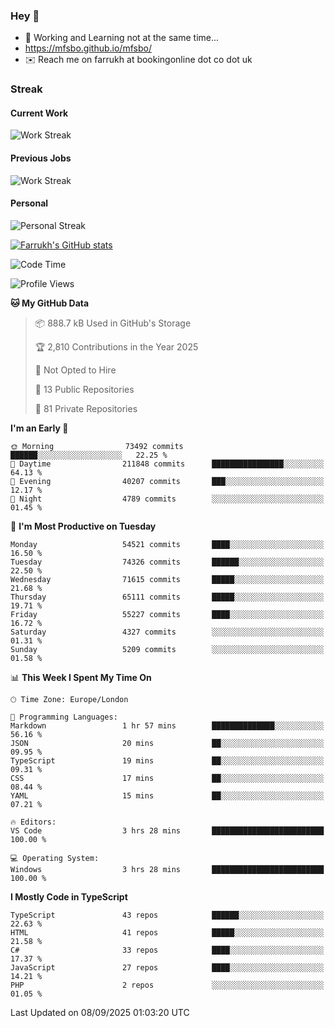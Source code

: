 ### Hey 👋

- 🏃 Working and Learning not at the same time...
- https://mfsbo.github.io/mfsbo/
- ✉️ Reach me on farrukh at bookingonline dot co dot uk

### Streak
#### Current Work
![Work Streak](https://streak-stats.demolab.com/?user=mfsbo)
#### Previous Jobs
![Work Streak](https://streak-stats.demolab.com/?user=farrukhcw)
#### Personal
![Personal Streak](https://streak-stats.demolab.com/?user=farrukhsubhani)

[![Farrukh's GitHub stats](https://github-readme-stats.vercel.app/api?username=mfsbo&hide=stars&count_private=true)](https://github.com/mfsbo/)

<!--START_SECTION:waka-->
![Code Time](http://img.shields.io/badge/Code%20Time-1%2C038%20hrs%2010%20mins-blue)

![Profile Views](http://img.shields.io/badge/Profile%20Views-130-blue)

**🐱 My GitHub Data** 

> 📦 888.7 kB Used in GitHub's Storage 
 > 
> 🏆 2,810 Contributions in the Year 2025
 > 
> 🚫 Not Opted to Hire
 > 
> 📜 13 Public Repositories 
 > 
> 🔑 81 Private Repositories 
 > 
**I'm an Early 🐤** 

```text
🌞 Morning                73492 commits       ██████░░░░░░░░░░░░░░░░░░░   22.25 % 
🌆 Daytime                211848 commits      ████████████████░░░░░░░░░   64.13 % 
🌃 Evening                40207 commits       ███░░░░░░░░░░░░░░░░░░░░░░   12.17 % 
🌙 Night                  4789 commits        ░░░░░░░░░░░░░░░░░░░░░░░░░   01.45 % 
```
📅 **I'm Most Productive on Tuesday** 

```text
Monday                   54521 commits       ████░░░░░░░░░░░░░░░░░░░░░   16.50 % 
Tuesday                  74326 commits       ██████░░░░░░░░░░░░░░░░░░░   22.50 % 
Wednesday                71615 commits       █████░░░░░░░░░░░░░░░░░░░░   21.68 % 
Thursday                 65111 commits       █████░░░░░░░░░░░░░░░░░░░░   19.71 % 
Friday                   55227 commits       ████░░░░░░░░░░░░░░░░░░░░░   16.72 % 
Saturday                 4327 commits        ░░░░░░░░░░░░░░░░░░░░░░░░░   01.31 % 
Sunday                   5209 commits        ░░░░░░░░░░░░░░░░░░░░░░░░░   01.58 % 
```


📊 **This Week I Spent My Time On** 

```text
🕑︎ Time Zone: Europe/London

💬 Programming Languages: 
Markdown                 1 hr 57 mins        ██████████████░░░░░░░░░░░   56.16 % 
JSON                     20 mins             ██░░░░░░░░░░░░░░░░░░░░░░░   09.95 % 
TypeScript               19 mins             ██░░░░░░░░░░░░░░░░░░░░░░░   09.31 % 
CSS                      17 mins             ██░░░░░░░░░░░░░░░░░░░░░░░   08.44 % 
YAML                     15 mins             ██░░░░░░░░░░░░░░░░░░░░░░░   07.21 % 

🔥 Editors: 
VS Code                  3 hrs 28 mins       █████████████████████████   100.00 % 

💻 Operating System: 
Windows                  3 hrs 28 mins       █████████████████████████   100.00 % 
```

**I Mostly Code in TypeScript** 

```text
TypeScript               43 repos            ██████░░░░░░░░░░░░░░░░░░░   22.63 % 
HTML                     41 repos            █████░░░░░░░░░░░░░░░░░░░░   21.58 % 
C#                       33 repos            ████░░░░░░░░░░░░░░░░░░░░░   17.37 % 
JavaScript               27 repos            ████░░░░░░░░░░░░░░░░░░░░░   14.21 % 
PHP                      2 repos             ░░░░░░░░░░░░░░░░░░░░░░░░░   01.05 % 
```




 Last Updated on 08/09/2025 01:03:20 UTC
<!--END_SECTION:waka-->
<!--
**mfsbo/mfsbo** is a ✨ _special_ ✨ repository because its `README.md` (this file) appears on your GitHub profile.

Here are some ideas to get you started:

- 🔭 I’m currently working on ...
- 🌱 I’m currently learning ...
- 👯 I’m looking to collaborate on ...
- 🤔 I’m looking for help with ...
- 💬 Ask me about ...
- 📫 How to reach me: ...
- 😄 Pronouns: ...
- ⚡ Fun fact: ...
-->
